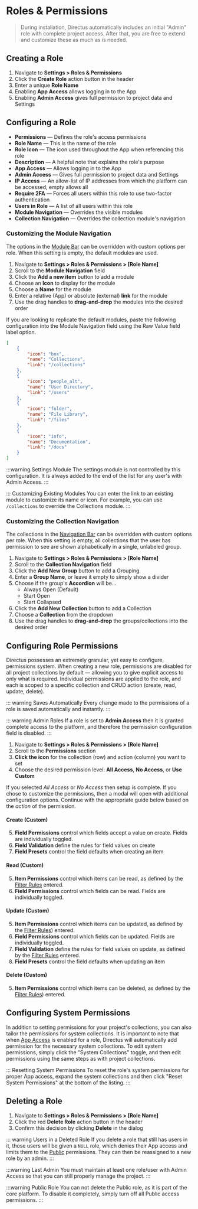 # Roles & Permissions

> During installation, Directus automatically includes an initial "Admin" role with complete project
> access. After that, you are free to extend and customize these as much as is needed.

## Creating a Role

1. Navigate to **Settings > Roles & Permissions**
2. Click the **Create Role** action button in the header
3. Enter a unique **Role Name**
4. Enabling **App Access** allows logging in to the App
5. Enabling **Admin Access** gives full permission to project data and Settings

## Configuring a Role

-   **Permissions** — Defines the role's access permissions
-   **Role Name** — This is the name of the role
-   **Role Icon** — The icon used throughout the App when referencing this role
-   **Description** — A helpful note that explains the role's purpose
-   **App Access** — Allows logging in to the App
-   **Admin Access** — Gives full permission to project data and Settings
-   **IP Access** — An allow-list of IP addresses from which the platform can be accessed, empty
    allows all
-   **Require 2FA** — Forces all users within this role to use two-factor authentication
-   **Users in Role** — A list of all users within this role
-   **Module Navigation** — Overrides the visible modules
-   **Collection Navigation** — Overrides the collection module's navigation

### Customizing the Module Navigation

The options in the [Module Bar](/concepts/app-overview) can be overridden with custom options per
role. When this setting is empty, the default modules are used.

1. Navigate to **Settings > Roles & Permissions > [Role Name]**
2. Scroll to the **Module Navigation** field
3. Click the **Add a new item** button to add a module
4. Choose an **Icon** to display for the module
5. Choose a **Name** for the module
6. Enter a relative (App) or absolute (external) **link** for the module
7. Use the drag handles to **drag-and-drop** the modules into the desired order

If you are looking to replicate the default modules, paste the following configuration into the
Module Navigation field using the Raw Value field label option.

```json
[
	{
		"icon": "box",
		"name": "Collections",
		"link": "/collections"
	},
	{
		"icon": "people_alt",
		"name": "User Directory",
		"link": "/users"
	},
	{
		"icon": "folder",
		"name": "File Library",
		"link": "/files"
	},
	{
		"icon": "info",
		"name": "Documentation",
		"link": "/docs"
	}
]
```

:::warning Settings Module The settings module is not controlled by this configuration. It is always
added to the end of the list for any user's with Admin Access. :::

::: Customizing Existing Modules You can enter the link to an existing module to customize its name
or icon. For example, you can use `/collections` to override the Collections module. :::

### Customizing the Collection Navigation

The collections in the [Navigation Bar](/concepts/app-overview) can be overridden with custom
options per role. When this setting is empty, all collections that the user has permission to see
are shown alphabetically in a single, unlabeled group.

1. Navigate to **Settings > Roles & Permissions > [Role Name]**
2. Scroll to the **Collection Navigation** field
3. Click the **Add New Group** button to add a Grouping
4. Enter a **Group Name**, or leave it empty to simply show a divider
5. Choose if the group's **Accordion** will be...
    - Always Open (Default)
    - Start Open
    - Start Collapsed
6. Click the **Add New Collection** button to add a Collection
7. Choose a **Collection** from the dropdown
8. Use the drag handles to **drag-and-drop** the groups/collections into the desired order

## Configuring Role Permissions

Directus possesses an extremely granular, yet easy to configure, permissions system. When creating a
new role, permissions are disabled for all project collections by default — allowing you to give
explicit access to only what is required. Individual permissions are applied to the role, and each
is scoped to a specific collection and CRUD action (create, read, update, delete).

<!-- prettier-ignore-start -->
::: warning Saves Automatically
Every change made to the permissions of a role is saved automatically
and instantly.
:::
<!-- prettier-ignore-end -->

<!-- prettier-ignore-start -->
::: warning Admin Roles
If a role is set to **Admin Access** then it is granted complete access to
the platform, and therefore the permission configuration field is disabled.
:::
<!-- prettier-ignore-end -->

1. Navigate to **Settings > Roles & Permissions > [Role Name]**
2. Scroll to the **Permissions** section
3. **Click the icon** for the collection (row) and action (column) you want to set
4. Choose the desired permission level: **All Access**, **No Access**, or **Use Custom**

If you selected _All Access_ or _No Access_ then setup is complete. If you chose to customize the
permissions, then a modal will open with additional configuration options. Continue with the
appropriate guide below based on the _action_ of the permission.

#### Create (Custom)

5. **Field Permissions** control which fields accept a value on create. Fields are individually
   toggled.
6. **Field Validation** define the rules for field values on create
7. **Field Presets** control the field defaults when creating an item

#### Read (Custom)

5. **Item Permissions** control which items can be read, as defined by the
   [Filter Rules](/reference/filter-rules) entered.
6. **Field Permissions** control which fields can be read. Fields are individually toggled.

#### Update (Custom)

5. **Item Permissions** control which items can be updated, as defined by the
   [Filter Rules](/reference/filter-rules)) entered.
6. **Field Permissions** control which fields can be updated. Fields are individually toggled.
7. **Field Validation** define the rules for field values on update, as defined by the
   [Filter Rules](/reference/filter-rules) entered.
8. **Field Presets** control the field defaults when updating an item

#### Delete (Custom)

5. **Item Permissions** control which items can be deleted, as defined by the
   [Filter Rules](/reference/filter-rules)) entered.

## Configuring System Permissions

In addition to setting permissions for your project's collections, you can also tailor the
permissions for system collections. It is important to note that when
[App Access](/concepts/users-roles-and-permissions) is enabled for a role, Directus will
automatically add permission for the necessary system collections. To edit system permissions,
simply click the "System Collections" toggle, and then edit permissions using the same steps as with
project collections.

<!-- prettier-ignore-start -->
::: Resetting System Permissions
To reset the role's system permissions for proper App access,
expand the system collections and then click "Reset System Permissions" at the bottom of the
listing.
:::
<!-- prettier-ignore-end -->

## Deleting a Role

1. Navigate to **Settings > Roles & Permissions > [Role Name]**
2. Click the red **Delete Role** action button in the header
3. Confirm this decision by clicking **Delete** in the dialog

<!-- prettier-ignore-start -->
::: warning Users in a Deleted Role
If you delete a role that still has users in it, those users will
be given a `NULL` role, which denies their App access and limits them to the [Public](/concepts/users-roles-and-permissions)
permissions. They can then be reassigned to a new role by an admin.
:::
<!-- prettier-ignore-end -->

<!-- prettier-ignore-start -->
:::warning Last Admin
You must maintain at least one role/user with Admin Access so that you can
still properly manage the project.
:::
<!-- prettier-ignore-end -->

<!-- prettier-ignore-start -->
:::warning Public Role
You can not delete the Public role, as it is part of the core platform. To
disable it completely, simply turn off all Public access permissions.
:::
<!-- prettier-ignore-end -->
